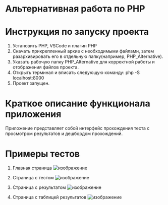 # Альтернативная работа по PHP
# Инструкция по запуску проекта
1. Установить PHP, VSCode и плагин PHP
2. Скачать прикрепленный архив с необходимыми файлами, затем разархивировать его в отдельную папку(например, PHP_Alternative).
3. Указать рабочую папку PHP_Alternative для корректной работы и отображения файлов проекта.
4. Открыть терминал и вписать следующую команду:
   php -S localhost:8000
5. Проект запущен.
# Краткое описание функционала приложения
Приложение представляет собой интерфейс прохождения теста с просмотром результатов и дешбордом прохождений.
# Примеры тестов
1. Главная страница
![изображение](https://github.com/user-attachments/assets/78ddec94-326b-4839-9bca-dbeeb2f7de86)

2. Страница с тестом
![изображение](https://github.com/user-attachments/assets/9293baf1-76b1-41ae-8d9c-213452911a9f)

3. Страница с результатом
![изображение](https://github.com/user-attachments/assets/04964d32-36d7-434f-b17c-d2e8964d108f)

4. Страница с таблицей результатов
![изображение](https://github.com/user-attachments/assets/bb2bb451-67ef-4b3c-bf85-d49458f775e5)
